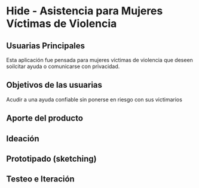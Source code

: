 # Hide - Asistencia para Mujeres Víctimas de Violencia

## Usuarias Principales

Esta aplicación fue pensada para mujeres víctimas de violencia que deseen soilcitar ayuda o comunicarse con privacidad.

## Objetivos de las usuarias

Acudir a una ayuda confiable sin ponerse en riesgo con sus victimarios

## Aporte del producto



## Ideación



## Prototipado (sketching)



## Testeo e Iteración